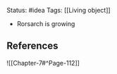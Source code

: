 Status: #idea
Tags: [[Living object]]

* Rorsarch is growing 

## References

![[Chapter-7#^Page-112]]